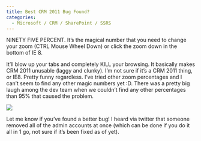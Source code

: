 ```yaml
---
title: Best CRM 2011 Bug Found?
categories:
  - Microsoft / CRM / SharePoint / SSRS
---
```



NINETY FIVE PERCENT. It’s the magical number that you need to change your zoom (CTRL Mouse Wheel Down) or click the zoom down in the bottom of IE 8.

It’ll blow up your tabs and completely KILL your browsing. It basically makes CRM 2011 unusable (laggy and clunky). I’m not sure if it’s a CRM 2011 thing, or IE8. Pretty funny regardless. I’ve tried other zoom percentages and I can’t seem to find any other magic numbers yet :D. There was a pretty big laugh among the dev team when we couldn’t find any other percentages than 95% that caused the problem.

![][2]

 [2]: /assets/img/old/CRM2011_Zoom_Fail.png

Let me know if you’ve found a better bug! I heard via twitter that someone removed all of the admin accounts at once (which can be done if you do it all in 1 go, not sure if it’s been fixed as of yet).